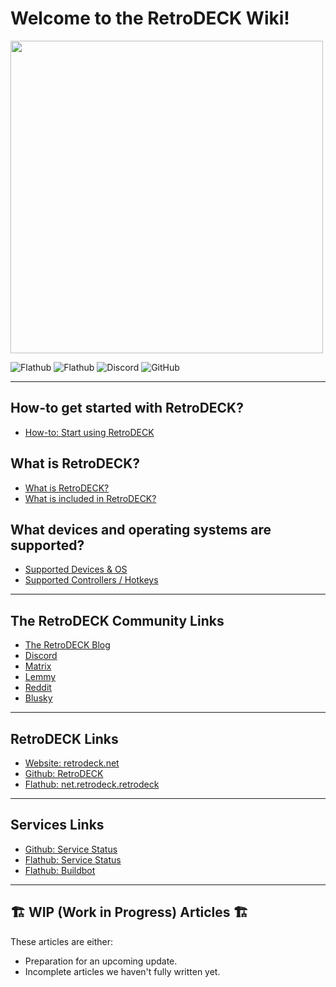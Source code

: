 # Welcome to the RetroDECK Wiki!

<img src="wiki_images/logos/rd-esde-logo.svg" width="500">

![Flathub](https://img.shields.io/flathub/downloads/net.retrodeck.retrodeck)
![Flathub](https://img.shields.io/flathub/v/net.retrodeck.retrodeck)
![Discord](https://img.shields.io/discord/951662718102962256?label=discord)
![GitHub](https://img.shields.io/github/license/XargonWan/RetroDECK)

---

## How-to get started with RetroDECK?

- [How-to: Start using RetroDECK](wiki_general/retrodeck-start.md)

## What is RetroDECK?

- [What is RetroDECK?](wiki_about/what-is-retrodeck.md)
- [What is included in RetroDECK?](wiki_about/what-is-included.md)

## What devices and operating systems are supported?

- [Supported Devices & OS](wiki_general/supported-devices.md)
- [Supported Controllers / Hotkeys](wiki_rd_controls/hotkeys-retrodeck.md)

---

## The RetroDECK Community Links

- [The RetroDECK Blog](https://retrodeck.readthedocs.io/en/latest/blog/)
- [Discord](https://discord.gg/WDc5C9YWMx)
- [Matrix](https://matrix.to/#/#retrodeck:matrix.org)
- [Lemmy](https://lemmy.zip/c/retrodeck)
- [Reddit](https://www.reddit.com/r/retrodeck)
- [Blusky](https://bsky.app/profile/retrodeck.net)

---

## RetroDECK Links

- [Website: retrodeck.net](https://retrodeck.net) 
- [Github: RetroDECK ](https://github.com/RetroDECK) 
- [Flathub: net.retrodeck.retrodeck](https://flathub.org/apps/net.retrodeck.retrodeck)

---

## Services Links

- [Github: Service Status](https://www.githubstatus.com/)
- [Flathub: Service Status](https://status.flathub.org/)
- [Flathub: Buildbot](https://buildbot.flathub.org/#/apps/net.retrodeck.retrodeck)

---

## 🏗️ WIP (Work in Progress) Articles 🏗️

These articles are either:

- Preparation for an upcoming update.
- Incomplete articles we haven't fully written yet.
